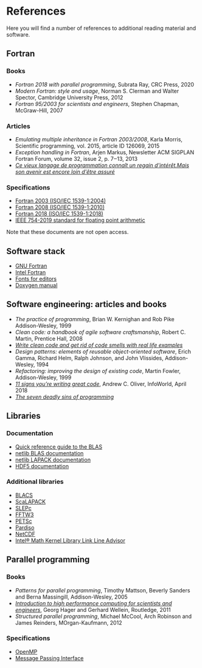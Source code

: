 # References

Here you will find a number of references to additional reading material and
software.

## Fortran

###  Books

* *Fortran 2018 with parallel programming*, Subrata Ray, CRC Press, 2020
* *Modern Fortran: style and usage*, Norman S. Clerman and Walter Spector,
  Cambridge University Press, 2012
* *Fortran 95/2003 for scientists and engineers*, Stephen Chapman, McGraw-Hill,
  2007


### Articles

* *Emulating multiple inheritance in Fortran 2003/2008*, Karla Morris,
  Scientific programming, vol. 2015, article ID 126069, 2015
* *Exception handling in Fortran*, Arjen Markus, Newsletter ACM SIGPLAN
  Fortran Forum, volume 32, issue 2, p. 7‒13, 2013
*  [*Ce vieux langage de programmation connaît un regain d'intérêt.Mais son avenir est encore loin d'être assuré*](https://www.zdnet.fr/actualites/ce-vieux-langage-de-programmation-conna-t-un-regain-d-interet-mais-son-avenir-est-encore-loin-d-etre-assure-39922309.htm)


### Specifications

* [Fortran 2003 (ISO/IEC 1539-1:2004)](https://www.iso.org/standard/39691.html)
* [Fortran 2008 (ISO/IEC 1539-1:2010)](https://www.iso.org/standard/50459.html)
* [Fortran 2018 (ISO/IEC 1539-1:2018)](https://www.iso.org/standard/72320.html)
* [IEEE 754-2019 standard for floating point arithmetic](https://ieeexplore.ieee.org/document/8766229)

Note that these documents are not open access.


## Software stack

* [GNU Fortran](https://gcc.gnu.org/fortran/)
* [Intel Fortran](https://software.intel.com/en-us/fortran-compilers-support/documentation)
* [Fonts for editors](https://itnext.io/11-best-programming-fonts-724283a9ed57)
* [Doxygen manual](https://www.doxygen.nl/manual/)


## Software engineering: articles and books

* *The practice of programming*, Brian W. Kernighan and Rob Pike
  Addison-Wesley, 1999
* *Clean code: a handbook of agile software craftsmanship*, Robert C. Martin,
  Prentice Hall, 2008
* [*Write clean code and get rid of code smells with real life examples*](https://medium.com/@maladdinsayed/write-clean-code-and-get-rid-of-code-smells-aea271f30318)
* *Design patterns: elements of reusable object-oriented software*,
  Erich Gamma, Richard Helm, Ralph Johnson, and John Vlissides,
  Addison-Wesley, 1994
* *Refactoring: improving the design of existing code*, Martin Fowler,
  Addison-Wesley, 1999
* [*11 signs you’re writing great code*](https://www.infoworld.com/article/3268310/application-development/11-signs-youre-writing-great-code.html), Andrew C. Oliver, InfoWorld, April 2018
* [*The seven deadly sins of programming*](https://hackernoon.com/the-7-deadly-sins-of-programming-a7574efc639f) 


## Libraries

### Documentation

* [Quick reference guide to the BLAS](https://www.netlib.org/lapack/lug/node145.html)
* [netlib BLAS documentation](http://www.netlib.org/blas/)
* [netlib LAPACK documentation](http://www.netlib.org/lapack/)
* [HDF5 documentation](https://support.hdfgroup.org/HDF5/doc/)


### Additional libraries

* [BLACS](https://www.netlib.org/blacs/)
* [ScaLAPACK](http://www.netlib.org/scalapack/)
* [SLEPc](https://slepc.upv.es/)
* [FFTW3](http://www.fftw.org/)
* [PETSc](https://www.mcs.anl.gov/petsc/)
* [Pardiso](https://www.pardiso-project.org/)
* [NetCDF](https://www.unidata.ucar.edu/software/netcdf/)
* [Intel® Math Kernel Library Link Line Advisor](https://software.intel.com/content/www/us/en/develop/articles/intel-mkl-link-line-advisor.html)


## Parallel programming

### Books

* *Patterns for parallel programming*, Timothy Mattson, Beverly Sanders and Berna Massingill, Addison-Wesley, 2005
* [*Introduction to high performance computing for scientists and engineers*](https://www.routledge.com/Introduction-to-High-Performance-Computing-for-Scientists-and-Engineers/Hager-Wellein/p/book/9781439811924),
   Georg Hager and Gerhard Wellein, Routledge, 2011
* *Structured parallel programming*, Michael McCool, Arch Robinson and James Reinders, MOrgan-Kaufmann, 2012


### Specifications

* [OpenMP](https://www.openmp.org/specifications/)
* [Message Passing Interface](https://www.mpi-forum.org/docs/)
